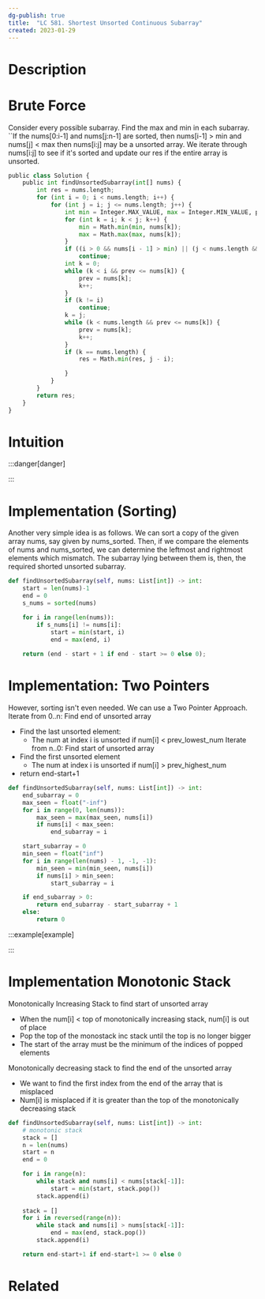 ```yaml
---
dg-publish: true
title:  "LC 581. Shortest Unsorted Continuous Subarray"
created: 2023-01-29
---
```



# Description

# Brute Force
Consider every possible subarray.
Find the max and min in each subarray. ``If the nums[0:i-1] and nums[j:n-1] are sorted, then nums[i-1] > min and nums[j] < max then nums[i:j] may be a unsorted array. We iterate through nums[i:j] to see if it's sorted and update our res if the entire array is unsorted.
```python
public class Solution {
    public int findUnsortedSubarray(int[] nums) {
        int res = nums.length;
        for (int i = 0; i < nums.length; i++) {
            for (int j = i; j <= nums.length; j++) {
                int min = Integer.MAX_VALUE, max = Integer.MIN_VALUE, prev = Integer.MIN_VALUE;
                for (int k = i; k < j; k++) {
                    min = Math.min(min, nums[k]);
                    max = Math.max(max, nums[k]);
                }
                if ((i > 0 && nums[i - 1] > min) || (j < nums.length && nums[j] < max))
                    continue;
                int k = 0;
                while (k < i && prev <= nums[k]) {
                    prev = nums[k];
                    k++;
                }
                if (k != i)
                    continue;
                k = j;
                while (k < nums.length && prev <= nums[k]) {
                    prev = nums[k];
                    k++;
                }
                if (k == nums.length) {
                    res = Math.min(res, j - i);

                }
            }
        }
        return res;
    }
}
```

# Intuition

:::danger[danger] 


:::

# Implementation (Sorting)
Another very simple idea is as follows. We can sort a copy of the given array nums, say given by nums_sorted. Then, if we compare the elements of nums and nums_sorted, we can determine the leftmost and rightmost elements which mismatch. The subarray lying between them is, then, the required shorted unsorted subarray.
```python
def findUnsortedSubarray(self, nums: List[int]) -> int:
	start = len(nums)-1
	end = 0
	s_nums = sorted(nums)

	for i in range(len(nums)):
		if s_nums[i] != nums[i]:
			start = min(start, i)
			end = max(end, i)
			
	return (end - start + 1 if end - start >= 0 else 0);
```

# Implementation: Two Pointers
However, sorting isn't even needed. We can use a Two Pointer Approach.
Iterate from 0..n: Find end of unsorted array
- Find the last unsorted element: 
	- The num at index i is unsorted if num[i] < prev_lowest_num
Iterate from n..0: Find start of unsorted array
- Find the first unsorted element
	- The num at index i is unsorted if num[i] > prev_highest_num
- return end-start+1

```python
def findUnsortedSubarray(self, nums: List[int]) -> int:
    end_subarray = 0
    max_seen = float("-inf")
    for i in range(0, len(nums)):
        max_seen = max(max_seen, nums[i])
        if nums[i] < max_seen:
            end_subarray = i

    start_subarray = 0 
    min_seen = float("inf")
    for i in range(len(nums) - 1, -1, -1):
        min_seen = min(min_seen, nums[i])
        if nums[i] > min_seen:
            start_subarray = i

    if end_subarray > 0:
        return end_subarray - start_subarray + 1
    else:
        return 0
```

:::example[example] 


:::

# Implementation Monotonic Stack
Monotonically Increasing Stack to find start of unsorted array
- When the num[i] < top  of monotonically increasing stack, num[i] is out of place
- Pop the top of the monostack inc stack until the top is no longer bigger
- The start of the array must be the minimum of the indices of popped elements

Monotonically decreasing stack to find the end of the unsorted array
- We want to find the first index from the end of the array that is misplaced
- Num[i] is misplaced if it is greater than the top of the monotonically decreasing stack

```python
def findUnsortedSubarray(self, nums: List[int]) -> int:
	# monotonic stack
	stack = []
	n = len(nums)
	start = n
	end = 0

	for i in range(n):
		while stack and nums[i] < nums[stack[-1]]:
			start = min(start, stack.pop())
		stack.append(i)
	
	stack = []
	for i in reversed(range(n)):
		while stack and nums[i] > nums[stack[-1]]:
			end = max(end, stack.pop())
		stack.append(i)

	return end-start+1 if end-start+1 >= 0 else 0

```
# Related
